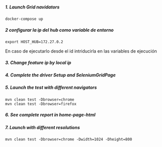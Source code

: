 ##### 1. Launch Grid navidators
```
docker-compose up
```
##### 2 configurar la ip del hub como variable de entorno
```
export HOST_HUB=172.27.0.2
```
En caso de ejecutarlo desde el id intriducirla en las variables de ejecución

##### 3. Change feature ip by local ip
##### 4. Complete the driver Setup and SeleniumGridPage
##### 5. Launch the test with different navigators
```
mvn clean test -Dbrowser=chrome
mvn clean test -Dbrowser=firefox
```
##### 6. See complete report in home-page-html

##### 7. Launch with different resolutions
```
mvn clean test -Dbrowser=chrome -Dwidth=1024 -Dheight=800
```
